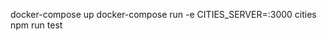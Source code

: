 docker-compose up
docker-compose run -e CITIES_SERVER=<your host IP address>:3000 cities npm run test